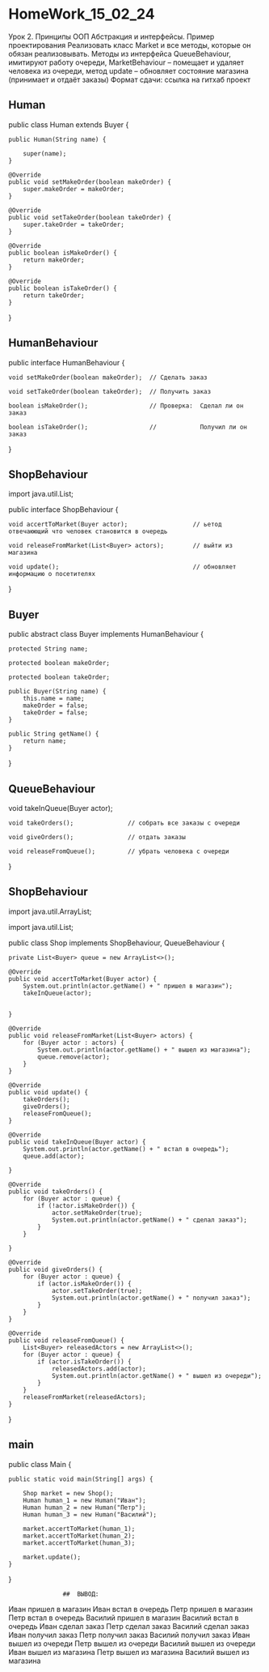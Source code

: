 # HomeWork_15_02_24

Урок 2. Принципы ООП Абстракция и интерфейсы. Пример проектирования
Реализовать класс Market и все методы, которые он обязан реализовывать.
Методы из интерфейса QueueBehaviour, имитируют работу очереди, MarketBehaviour – помещает и удаляет человека из очереди, метод update – обновляет состояние магазина (принимает и отдаёт заказы)
Формат сдачи: ссылка на гитхаб проект


## Human

 public class Human extends Buyer {
 
    public Human(String name) {
    
        super(name);
    }
    
    @Override
    public void setMakeOrder(boolean makeOrder) {
        super.makeOrder = makeOrder;
    }

    @Override
    public void setTakeOrder(boolean takeOrder) {
        super.takeOrder = takeOrder;
    }

    @Override
    public boolean isMakeOrder() {
        return makeOrder;
    }

    @Override
    public boolean isTakeOrder() {
        return takeOrder;
    }
}

## HumanBehaviour

public interface HumanBehaviour {

    void setMakeOrder(boolean makeOrder);  // Сделать заказ

    void setTakeOrder(boolean takeOrder);  // Получить заказ

    boolean isMakeOrder();                 // Проверка:  Сделал ли он заказ

    boolean isTakeOrder();                 //            Получил ли он заказ

}


## ShopBehaviour

import java.util.List;

public interface ShopBehaviour {

    void accertToMarket(Buyer actor);                  // ьетод отвечаюющий что человек становится в очередь

    void releaseFromMarket(List<Buyer> actors);        // выйти из магазина

    void update();                                     // обновляет информацию о посетителях

}


## Buyer

public abstract class Buyer implements HumanBehaviour {

    protected String name;
    
    protected boolean makeOrder;
    
    protected boolean takeOrder;

    public Buyer(String name) {
        this.name = name;
        makeOrder = false;
        takeOrder = false;
    }

    public String getName() {
        return name;
    }
}


  ## QueueBehaviour

  void takeInQueue(Buyer actor);    

    void takeOrders();               // собрать все заказы с очереди

    void giveOrders();               // отдать заказы

    void releaseFromQueue();         // убрать человека с очереди
}



## ShopBehaviour

import java.util.ArrayList;

import java.util.List;

public class Shop implements ShopBehaviour, QueueBehaviour {

    private List<Buyer> queue = new ArrayList<>();

    @Override
    public void accertToMarket(Buyer actor) {
        System.out.println(actor.getName() + " пришел в магазин");
        takeInQueue(actor);


    }

    @Override
    public void releaseFromMarket(List<Buyer> actors) {
        for (Buyer actor : actors) {
            System.out.println(actor.getName() + " вышел из магазина");
            queue.remove(actor);
        }
    }

    @Override
    public void update() {
        takeOrders();
        giveOrders();
        releaseFromQueue();
    }

    @Override
    public void takeInQueue(Buyer actor) {
        System.out.println(actor.getName() + " встал в очередь");
        queue.add(actor);

    }

    @Override
    public void takeOrders() {
        for (Buyer actor : queue) {
            if (!actor.isMakeOrder()) {
                actor.setMakeOrder(true);
                System.out.println(actor.getName() + " сделал заказ");
            }
        }

    }

    @Override
    public void giveOrders() {
        for (Buyer actor : queue) {
            if (actor.isMakeOrder()) {
                actor.setTakeOrder(true);
                System.out.println(actor.getName() + " получил заказ");
            }
        }
    }

    @Override
    public void releaseFromQueue() {
        List<Buyer> releasedActors = new ArrayList<>();
        for (Buyer actor : queue) {
            if (actor.isTakeOrder()) {
                releasedActors.add(actor);
                System.out.println(actor.getName() + " вышел из очереди");
            }
        }
        releaseFromMarket(releasedActors);
    }
}


## main

public class Main {

    public static void main(String[] args) {
    
        Shop market = new Shop();
        Human human_1 = new Human("Иван");
        Human human_2 = new Human("Петр");
        Human human_3 = new Human("Василий");
 
        market.accertToMarket(human_1);
        market.accertToMarket(human_2);
        market.accertToMarket(human_3);

        market.update();
    }
}


                   ##  ВЫВОД:

Иван пришел в магазин
Иван встал в очередь
Петр пришел в магазин
Петр встал в очередь
Василий пришел в магазин
Василий встал в очередь
Иван сделал заказ
Петр сделал заказ
Василий сделал заказ
Иван получил заказ
Петр получил заказ
Василий получил заказ
Иван вышел из очереди
Петр вышел из очереди
Василий вышел из очереди
Иван вышел из магазина
Петр вышел из магазина
Василий вышел из магазина          


